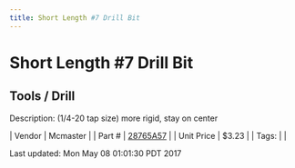 ```yaml
---
title: Short Length #7 Drill Bit
---
```


# Short Length #7 Drill Bit
## Tools / Drill
Description: 	(1/4-20 tap size) more rigid, stay on center 

| Vendor | Mcmaster | 
| Part # | [28765A57](https://www.mcmaster.com/#28765A57) | 
| Unit Price | $3.23 | 
| Tags: |  | 

Last updated: Mon May 08 01:01:30 PDT 2017